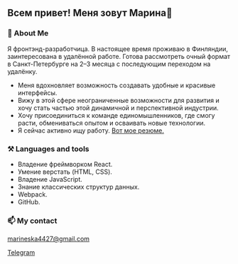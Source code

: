 ## Всем привет! Меня зовут Марина👋

### 🔭 About Me

Я фронтэнд-разработчица. 
В настоящее время проживаю в Финляндии, заинтересована в удалённой работе. 
Готова рассмотреть очный формат в Санкт-Петербурге на 2–3 месяца с последующим переходом на удалёнку.

* Меня вдохновляет возможность создавать удобные и красивые интерфейсы.
* Вижу в этой сфере неограниченные возможности для развития и хочу стать частью этой динамичной и перспективной индустрии.
* Хочу присоединиться к команде единомышленников, где смогу расти, обмениваться опытом и осваивать новые технологии.
* Я сейчас активно ищу работу. [Вот мое резюме.](https://disk.yandex.ru/i/BohbjzubxpUGWQ)

### ⚒️ Languages and tools

- Владение фреймворком React.
- Умение верстать (HTML, CSS). 
- Владение JavaScript. 
- Знание классических структур данных. 
- Webpack.
- GitHub.

### 📫 My contact

marineska4427@gmail.com

[Telegram](https://t.me/marineska_mi)


<!--
**Marina4427/Marina4427** is a ✨ _special_ ✨ repository because its `README.md` (this file) appears on your GitHub profile.

Here are some ideas to get you started:

- 🔭 I’m currently working on ...
- 🌱 I’m currently learning ...
- 👯 I’m looking to collaborate on ...
- 🤔 I’m looking for help with ...
- 💬 Ask me about ...
- 📫 How to reach me: ...
- 😄 Pronouns: ...
- ⚡ Fun fact: ...
-->
